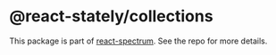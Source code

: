 # @react-stately/collections

This package is part of [react-spectrum](https://github.com/watheia/spectrum). See the repo for more details.
